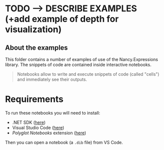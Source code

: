 # TODO --> DESCRIBE EXAMPLES (+add example of depth for visualization)
## About the examples

This folder contains a number of examples of use of the Nancy.Expressions library. The snippets of code are contained inside interactive notebooks.

> Notebooks allow to write and execute snippets of code (called "cells") and immediately see their outputs.

# Requirements

To run these notebooks you will need to install:
 
 * .NET SDK ([here](https://dotnet.microsoft.com/en-us/download))
 * Visual Studio Code ([here](https://code.visualstudio.com/)) 
 * *Polyglot Notebooks* extension ([here](https://marketplace.visualstudio.com/items?itemName=ms-dotnettools.dotnet-interactive-vscode))

Then you can open a notebook (a `.dib` file) from VS Code.
